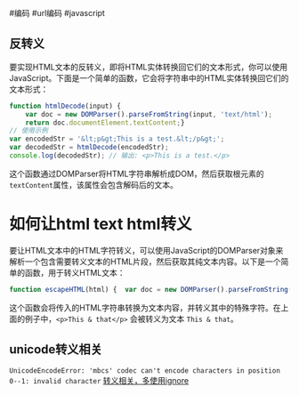 #编码 #url编码 #javascript
## 反转义
要实现HTML文本的反转义，即将HTML实体转换回它们的文本形式，你可以使用JavaScript。下面是一个简单的函数，它会将字符串中的HTML实体转换回它们的文本形式：

```javascript
function htmlDecode(input) {  
	var doc = new DOMParser().parseFromString(input, 'text/html');
	return doc.documentElement.textContent;} 
// 使用示例
var encodedStr = '&lt;p&gt;This is a test.&lt;/p&gt;';
var decodedStr = htmlDecode(encodedStr);
console.log(decodedStr); // 输出: <p>This is a test.</p>
```

这个函数通过DOMParser将HTML字符串解析成DOM，然后获取根元素的`textContent`属性，该属性会包含解码后的文本。
  

# 如何让html text html转义

要让HTML文本中的HTML字符转义，可以使用JavaScript的DOMParser对象来解析一个包含需要转义文本的HTML片段，然后获取其纯文本内容。以下是一个简单的函数，用于转义HTML文本：

```javascript
function escapeHTML(html) {  var doc = new DOMParser().parseFromString(html, 'text/html');  return doc.body.textContent || "";} // 使用示例var escapedText = escapeHTML('<p>This & that</p>');console.log(escapedText); // 输出: This & that
```

这个函数会将传入的HTML字符串转换为文本内容，并转义其中的特殊字符。在上面的例子中，`<p>This & that</p>` 会被转义为文本 `This & that`。
## unicode转义相关

`UnicodeEncodeError: 'mbcs' codec can't encode characters in position 0--1: invalid character`
[转义相关，多使用ignore](https://www.cnblogs.com/code3/p/17169625.html)